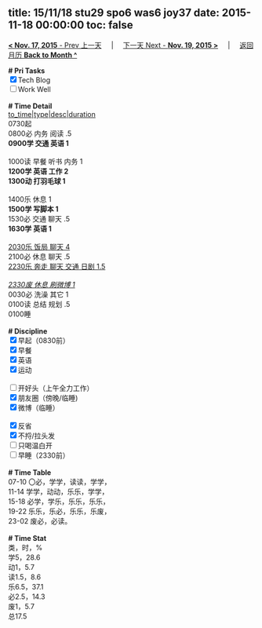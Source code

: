 title: 15/11/18 stu29 spo6 was6 joy37
date: 2015-11-18 00:00:00
toc: false
---
[**< Nov. 17, 2015** - Prev 上一天](/lifelogs/2015/11/d17.html) &nbsp; &nbsp; | &nbsp; &nbsp; [下一天 Next - **Nov. 19, 2015 >**](/lifelogs/2015/11/d19.html) &nbsp; &nbsp; |  &nbsp; &nbsp; [返回月历 **Back to Month ^**](/lifelogs/2015/11/index.html)
<br/><div><b># Pri Tasks</b></div><div><input checked="true" type="checkbox"/>Tech Blog</div><div><input type="checkbox"/>Work Well</div><div><br/></div><div><b># Time Detail</b></div><div><u>to_time|type|desc|duration</u></div><div>0730起</div><div>0800必 内务 阅读 .5</div><div><b>0900学 交通 英语 1</b></div><div><br/></div><div>1000读 早餐 听书 内务 1</div><div><b>1200学 英语 工作 2</b></div><div><b>1300动 打羽毛球 1</b></div><div><br/></div><div>1400乐 休息 1</div><div><b>1500学 写脚本 1</b></div><div>1530必 交通 聊天 .5</div><div><b>1630学 英语 1</b></div><div><br/></div><div><u>2030乐 饭局 聊天 4</u></div><div>2100必 休息 聊天 .5</div><div><u>2230乐 奔走 聊天 交通 日剧 1.5</u></div><div><br/></div><div><u><i>2330废 休息 刷微博 1</i></u></div><div>0030必 洗澡 其它 1</div><div>0100读 总结 规划 .5</div><div>0100睡</div><div><br/></div><div><b># Discipline</b></div><div><input checked="true" type="checkbox"/>早起（0830前）</div><div><input checked="true" type="checkbox"/>早餐</div><div><input checked="true" type="checkbox"/>英语</div><div><input checked="true" type="checkbox"/>运动</div><div><br/></div><div><input type="checkbox"/>开好头（上午全力工作）</div><div><input checked="true" type="checkbox"/>朋友圈（傍晚/临睡)</div><div><input checked="true" type="checkbox"/>微博（临睡）</div><div><br/></div><div><input checked="true" type="checkbox"/>反省</div><div><input checked="true" type="checkbox"/>不捋/拉头发</div><div><input type="checkbox"/>只喝温白开</div><div><input type="checkbox"/>早睡（2330前）</div><div><br/></div><div><b># Time Table</b></div><div>07-10 〇必，学学，读读，学学，</div><div>11-14 学学，动动，乐乐，学学，</div><div>15-18 必学，学乐，乐乐，乐乐，</div><div>19-22 乐乐，乐必，乐乐，乐废，</div><div>23-02 废必，必读。</div><div><br/></div><div><b># Time Stat</b></div><div>类，时，%</div><div>学5，28.6</div><div>动1，5.7</div><div>读1.5，8.6</div><div>乐6.5，37.1</div><div>必2.5，14.3</div><div>废1，5.7</div><div>总17.5</div>